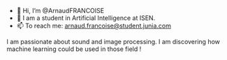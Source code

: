 - 👋 Hi, I’m @ArnaudFRANCOISE
- 🌱 I am a student in Artificial Intelligence at ISEN.
- 📫 To reach me: arnaud.francoise@student.junia.com

I am passionate about sound and image processing. I am discovering how machine learning could be used in those field !

<!---
ArnaudFRANCOISE/ArnaudFRANCOISE is a ✨ special ✨ repository because its `README.md` (this file) appears on your GitHub profile.
You can click the Preview link to take a look at your changes.
--->
